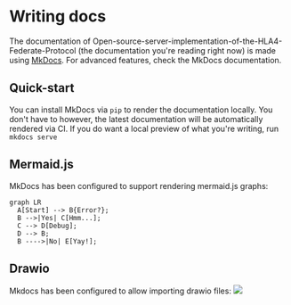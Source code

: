 # Writing docs
The documentation of Open-source-server-implementation-of-the-HLA4-Federate-Protocol (the documentation
you're reading right now) is made using [MkDocs](https://www.mkdocs.org). For advanced features, check the MkDocs
documentation.

## Quick-start

You can install MkDocs via `pip` to render the documentation locally. You don't have to however, the latest
documentation will be automatically rendered via CI. If you do want a local preview of what you're writing, run
`mkdocs serve`

## Mermaid.js
MkDocs has been configured to support rendering mermaid.js graphs:
```mermaid
graph LR
  A[Start] --> B{Error?};
  B -->|Yes| C[Hmm...];
  C --> D[Debug];
  D --> B;
  B ---->|No| E[Yay!];
```

## Drawio
Mkdocs has been configured to allow importing drawio files:
![](../diagrams/model_view.drawio)